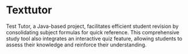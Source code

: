 # Texttutor
Test Tutor, a Java-based project, facilitates efficient student revision by consolidating subject formulas for quick reference. This comprehensive study tool also integrates an interactive quiz feature, allowing students to assess their knowledge and reinforce their understanding. 
